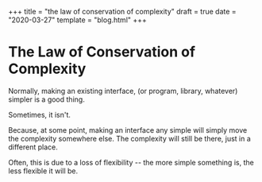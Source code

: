 +++
title = "the law of conservation of complexity"
draft = true
date = "2020-03-27"
template = "blog.html"
+++

# The Law of Conservation of Complexity

Normally, making an existing interface, (or program, library, whatever) simpler
is a good thing.

Sometimes, it isn't.

Because, at some point, making an interface any simple will simply move the
complexity somewhere else. The complexity will still be there, just in a
different place.

Often, this is due to a loss of flexibility -- the more simple something is,
the less flexible it will be.
